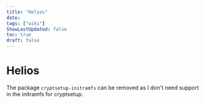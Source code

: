 ```yaml
---
title: "Helios"
date: 
tags: ["wiki"]
ShowLastUpdated: false
toc: true
draft: false
---
```


# Helios

The package `cryptsetup-initramfs` can be removed as I don't need support in the
initramfs for cryptsetup.
